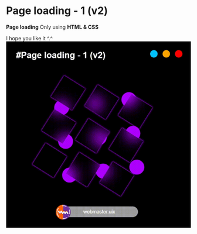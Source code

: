 # Page loading - 1 (v2)
**Page loading** Only using **HTML & CSS**

I hope you like it ^.^
![alt text](https://github.com/whq611/UIX_design/blob/main/7%20-%20Page%20loading%20-%201%20(v2)/preview.gif "Page loading")

